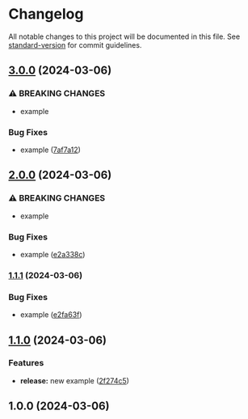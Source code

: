 # Changelog

All notable changes to this project will be documented in this file. See [standard-version](https://github.com/conventional-changelog/standard-version) for commit guidelines.

## [3.0.0](https://github.com/FluffyBear/springsecurityexample/compare/v2.0.0...v3.0.0) (2024-03-06)


### ⚠ BREAKING CHANGES

* example

### Bug Fixes

* example ([7af7a12](https://github.com/FluffyBear/springsecurityexample/commit/7af7a129fd2b3a75023e01986d86d77e4c7ec78b))

## [2.0.0](https://github.com/FluffyBear/springsecurityexample/compare/v1.1.1...v2.0.0) (2024-03-06)


### ⚠ BREAKING CHANGES

* example

### Bug Fixes

* example ([e2a338c](https://github.com/FluffyBear/springsecurityexample/commit/e2a338cceda026edb4ff9bb914d5108c2d9f0be4))

### [1.1.1](https://github.com/FluffyBear/springsecurityexample/compare/v1.1.0...v1.1.1) (2024-03-06)


### Bug Fixes

* example ([e2fa63f](https://github.com/FluffyBear/springsecurityexample/commit/e2fa63fc17dae729133f98bf5861e51f2a2a6e25))

## [1.1.0](https://github.com/FluffyBear/springsecurityexample/compare/v1.0.0...v1.1.0) (2024-03-06)


### Features

* **release:** new example ([2f274c5](https://github.com/FluffyBear/springsecurityexample/commit/2f274c5fc4a1733f97a79078ef1ecc0f8a2889a8))

## 1.0.0 (2024-03-06)
